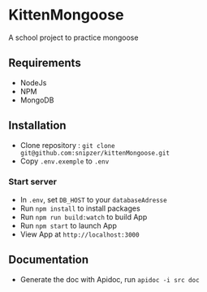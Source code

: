 # KittenMongoose

A school project to practice mongoose

## Requirements

- NodeJs
- NPM
- MongoDB

## Installation

- Clone repository : `git clone git@github.com:snipzer/kittenMongoose.git`
- Copy `.env.exemple` to `.env`


### Start server

- In `.env`, set `DB_HOST` to your `databaseAdresse`
- Run `npm install` to install packages
- Run `npm run build:watch` to build App
- Run `npm start` to launch App
- View App at `http://localhost:3000`

## Documentation

- Generate the doc with Apidoc, run `apidoc -i src doc`